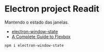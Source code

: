 # Electron project Readit

Mantendo o estado das janelas.

* [electron-window-state](https://www.npmjs.com/package/electron-window-state)
* [A Complete Guide to Flexbox](https://css-tricks.com/snippets/css/a-guide-to-flexbox/)

```bash
npm i electron-window-state
```